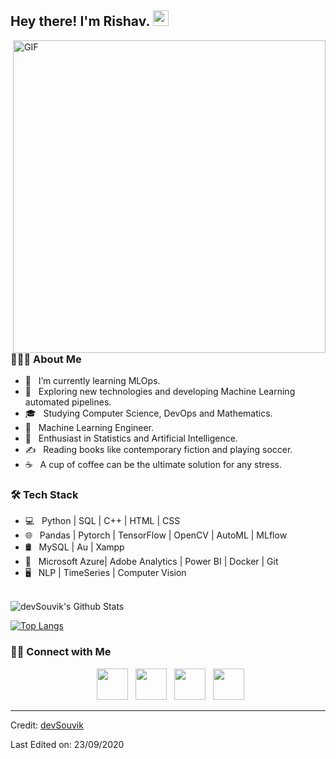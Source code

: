 
        
<h2> Hey there! I'm Rishav. <img src="https://github.com/souvikguria98/souvikguria98/blob/master/Hi.gif" width="25"></h2>
<img align="right" alt="GIF" src="https://github.com/Adam-pw/Adam-pw/blob/main/animation_500_kxa883sd.gif" width="500"/>

<h3> 👨🏻‍💻 About Me </h3>

- 🔭 &nbsp; I’m currently learning MLOps.
- 🤔 &nbsp; Exploring new technologies and developing Machine Learning automated pipelines.
- 🎓 &nbsp; Studying Computer Science, DevOps and Mathematics.
- 💼 &nbsp; Machine Learning Engineer.
- 🌱 &nbsp; Enthusiast in Statistics and Artificial Intelligence.
- ✍️ &nbsp; Reading books like contemporary fiction and playing soccer.
- ☕ &nbsp; A cup of coffee can be the ultimate solution for any stress. 

<h3>🛠 Tech Stack</h3>

- 💻 &nbsp; Python | SQL | C++ | HTML | CSS
- 🌐 &nbsp; Pandas | Pytorch | TensorFlow | OpenCV | AutoML | MLflow
- 🛢 &nbsp; MySQL | Au | Xampp
- 🔧 &nbsp; Microsoft Azure| Adobe Analytics | Power BI | Docker | Git
- 🖥 &nbsp; NLP | TimeSeries | Computer Vision

<br>

<!-- ![souvik's Github Stats](https://github-readme-stats.vercel.app/api?username=devSouvik&show_icons=true&title_color=fff&icon_color=79ff97&text_color=9f9f9f&bg_color=151515) -->
<img align="center" src="https://github-readme-stats.vercel.app/api?username=devSouvik&include_all_commits=true&count_private=true&show_icons=true&line_height=20&title_color=7A7ADB&icon_color=2234AE&text_color=D3D3D3&bg_color=0,000000,130F40" alt="devSouvik's Github Stats">

</br>


[![Top Langs](https://github-readme-stats.vercel.app/api/top-langs/?username=devSouvik&layout=compact&text_color=daf7dc&bg_color=151515)](https://github.com/rishav771/github-readme-stats)

<h3> 🤝🏻 Connect with Me </h3>

<p align="center">
&nbsp; <a href="https://www.kaggle.com/rishavrajprasad" target="_blank" rel="noopener noreferrer"><img src="https://icons8.com/icon/s1rM4KTx2Huf/kaggle" width="50" /></a>  
&nbsp; <a href="https://www.instagram.com/_sanagii_/" target="_blank" rel="noopener noreferrer"><img src="https://img.icons8.com/plasticine/100/000000/instagram-new.png" width="50" /></a>  
&nbsp; <a href="https://www.linkedin.com/in/rishavraj-s77/" target="_blank" rel="noopener noreferrer"><img src="https://img.icons8.com/plasticine/100/000000/linkedin.png" width="50" /></a>
&nbsp; <a href="mailto:mandalrv23@gmail.com" target="_blank" rel="noopener noreferrer"><img src="https://img.icons8.com/plasticine/100/000000/gmail.png"  width="50" /></a>
</p>


----
Credit: [devSouvik](https://github.com/devSouvik)

Last Edited on: 23/09/2020
